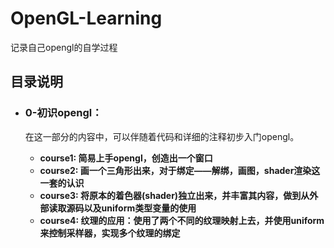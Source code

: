 # OpenGL-Learning

 记录自己opengl的自学过程



## 目录说明


- ### 0-初识opengl：
  在这一部分的内容中，可以伴随着代码和详细的注释初步入门opengl。
    
    - **course1: 简易上手opengl，创造出一个窗口**
    - **course2: 画一个三角形出来，对于绑定——解绑，画图，shader渲染这一套的认识**
    - **course3: 将原本的着色器(shader)独立出来，并丰富其内容，做到从外部读取源码以及uniform类型变量的使用**
    - **course4: 纹理的应用：使用了两个不同的纹理映射上去，并使用uniform来控制采样器，实现多个纹理的绑定**